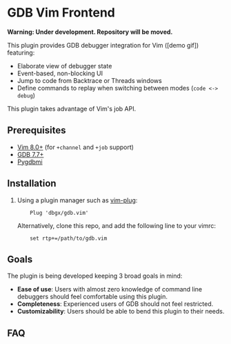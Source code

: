 # GDB Vim Frontend

**Warning: Under development. Repository will be moved.**

This plugin provides GDB debugger integration for Vim ([demo gif]) featuring:

* Elaborate view of debugger state
* Event-based, non-blocking UI
* Jump to code from Backtrace or Threads windows
* Define commands to replay when switching between modes (`code <-> debug`)

This plugin takes advantage of Vim's job API.

## Prerequisites

* [Vim 8.0+](https://github.com/vim/vim) (for `+channel` and `+job` support)
* [GDB 7.7+](https://www.gnu.org/software/gdb/)
* [Pygdbmi](https://github.com/cs01/pygdbmi)

## Installation

1. Using a plugin manager such as [vim-plug](https://github.com/junegunn/vim-plug):

   ```
       Plug 'dbgx/gdb.vim'
   ```

   Alternatively, clone this repo, and add the following line to your vimrc:

   ```
       set rtp+=/path/to/gdb.vim
   ```

## Goals

The plugin is being developed keeping 3 broad goals in mind:

* **Ease of use**: Users with almost zero knowledge of command line debuggers should feel comfortable using this plugin.
* **Completeness**: Experienced users of GDB should not feel restricted.
* **Customizability**: Users should be able to bend this plugin to their needs.

## FAQ
